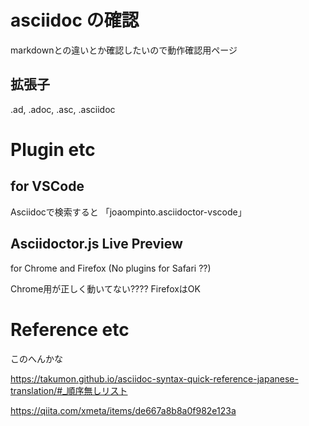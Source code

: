 # asciidoc の確認

markdownとの違いとか確認したいので動作確認用ページ

## 拡張子
.ad, .adoc, .asc, .asciidoc


# Plugin etc

## for VSCode
Asciidocで検索すると
「joaompinto.asciidoctor-vscode」

## Asciidoctor.js Live Preview
for Chrome and Firefox
(No plugins for Safari ??)

Chrome用が正しく動いてない????
FirefoxはOK



# Reference etc
このへんかな

https://takumon.github.io/asciidoc-syntax-quick-reference-japanese-translation/#_順序無しリスト

https://qiita.com/xmeta/items/de667a8b8a0f982e123a






